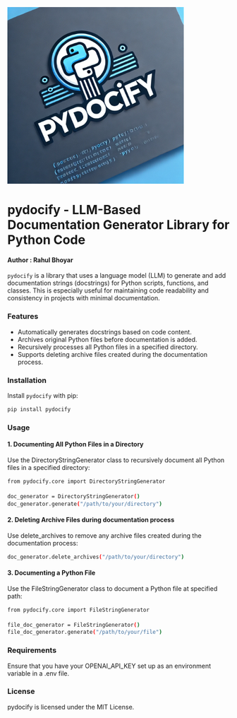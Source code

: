 <img src="assets/pydocify_logo.png" alt="Logo" width="400"> <!-- Set the width to 100 pixels -->

# pydocify - LLM-Based Documentation Generator Library for Python Code

#### Author : Rahul Bhoyar

`pydocify` is a library that uses a language model (LLM) to generate and add documentation strings (docstrings) for Python scripts, functions, and classes. This is especially useful for maintaining code readability and consistency in projects with minimal documentation.

### Features
- Automatically generates docstrings based on code content.
- Archives original Python files before documentation is added.
- Recursively processes all Python files in a specified directory.
- Supports deleting archive files created during the documentation process.

### Installation
Install `pydocify` with pip:

```bash
pip install pydocify
```

### Usage

#### 1. Documenting All Python Files in a Directory
Use the DirectoryStringGenerator class to recursively document all Python files in a specified directory:

```bash
from pydocify.core import DirectoryStringGenerator

doc_generator = DirectoryStringGenerator()
doc_generator.generate("/path/to/your/directory")
```
#### 2. Deleting Archive Files during documentation process
Use delete_archives to remove any archive files created during the documentation process:

```bash
doc_generator.delete_archives("/path/to/your/directory")
```


#### 3. Documenting a Python File 
Use the FileStringGenerator class to document a Python file at specified path:

```bash
from pydocify.core import FileStringGenerator

file_doc_generator = FileStringGenerator()
file_doc_generator.generate("/path/to/your/file")
```

### Requirements
Ensure that you have your OPENAI_API_KEY set up as an environment variable in a .env file.

### License
pydocify is licensed under the MIT License.